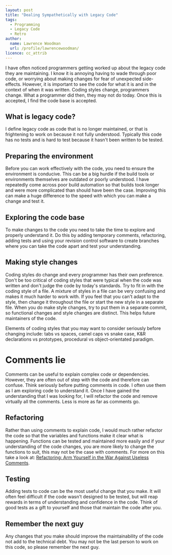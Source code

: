 ```yaml
---
layout: post
title: "Dealing Sympathetically with Legacy Code"
tags:
  - Programming
  - Legacy Code
  - Retro
author:
  name: Lawrence Woodman
  url: /profile/lawrencewoodman/
licence: cc_attrib
---
```

I have often noticed programmers getting worked up about the legacy code they are maintaining.  I know it is annoying having to wade through poor code, or
worrying about making changes for fear of unexpected side-effects.  However, it is important to see the code for what it is and in the context of when it was written.  Coding styles change, programmers change.  What a programmer did then, they may not do today.  Once this is accepted, I find the code base is accepted.

## What is legacy code?
I define legacy code as code that is no longer maintained, or that is frightening to work on because it not fully understood.  Typically this code has no tests and is hard to test because it hasn't been written to be tested.

## Preparing the environment
Before you can work effectively with the code, you need to ensure the environment is conducive.  This can be a big hurdle if the build tools or environments  themselves are outdated or poorly understood.  I have repeatedly come across poor build automation so that builds took longer and were more complicated than should have been the case.  Improving this can make a huge difference to the speed with which you can make a change and test it.

## Exploring the code base
To make changes to the code you need to take the time to explore and properly understand it.  Do this by adding temporary comments, refactoring, adding tests and using your revision control software to create branches where you can take the code apart and test your understanding.

## Making style changes
Coding styles do change and every programmer has their own preference.  Don't be too critical of coding styles that were typical when the code was written and don't judge the code by today's standards.  Try to fit in with the coding style of a file.  A mixture of styles in a file can be very confusing and makes it much harder to work with.  If you feel that you can't adapt to the style, then change it throughout the file or start the new style in a separate file.  When you do make style changes, try to put them in a separate commit, so functional changes and style changes are distinct.  This helps future maintainers of the code. 

Elements of coding styles that you may want to consider seriously before changing include:  tabs vs spaces, camel caps vs snake case, K&R declarations vs prototypes, procedural vs object-orientated paradigm.

# Comments lie
Comments can be useful to explain complex code or dependencies.  However, they are often out of step with the code and therefore can confuse.  Think seriously before putting comments in code.  I often use them as I am exploring code to understand it.  Once I have gained the understanding that I was looking for, I will refactor the code and remove virtually all the comments.  Less is more as far as comments go.

## Refactoring
Rather than using comments to explain code, I would much rather refactor the code so that the variables and functions make it clear what is happening.  Functions can be tested and maintained more easily and if your understanding of the code changes, you are more likely to change the functions to suit, this may not be the case with comments.  For more on this take a look at: [Refactoring: Arm Yourself in the War Against Useless Comments](/2012/04/26/refactoring-arm-yourself-in-the-war-against-useless-comments).

## Testing
Adding tests to code can be the most useful change that you make.  It will often feel difficult if the code wasn't designed to be tested, but will reap rewards in terms of understanding and confidence in the code.  Think of good tests as a gift to yourself and those that maintain the code after you.

## Remember the next guy
Any changes that you make should improve the maintainability of the code not add to the technical debt.  You may not be the last person to work on this code, so please remember the next guy.
